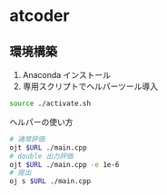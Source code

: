 # atcoder

## 環境構築

1. Anaconda インストール
2. 専用スクリプトでヘルパーツール導入

```bash
source ./activate.sh
```

ヘルパーの使い方

```bash
# 通常評価
ojt $URL ./main.cpp
# double 出力評価
ojt $URL ./main.cpp -e 1e-6
# 提出
oj s $URL ./main.cpp
```
